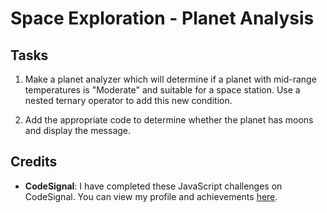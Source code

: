 # Space Exploration - Planet Analysis

## Tasks

1. Make a planet analyzer which will determine if a planet with mid-range temperatures is "Moderate" and suitable for a space station. Use a nested ternary operator to add this new condition.

2. Add the appropriate code to determine whether the planet has moons and display the message.

## Credits

- **CodeSignal**: I have completed these JavaScript challenges on CodeSignal. You can view my profile and achievements [here](https://learn.codesignal.com/profile/cm015uhqj004tg4x2e5w0a09n).